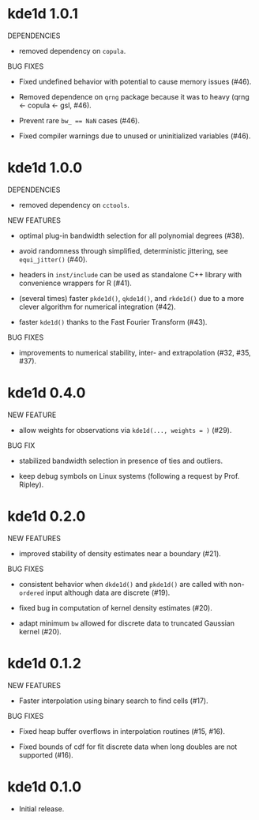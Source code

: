 # kde1d 1.0.1

DEPENDENCIES

  * removed dependency on `copula`.

BUG FIXES

  * Fixed undefined behavior with potential to cause memory issues (#46).
  
  * Removed dependence on `qrng` package because it was to heavy 
    (qrng <- copula <- gsl, #46).
  
  * Prevent rare `bw_ == NaN` cases (#46).
  
  * Fixed compiler warnings due to unused or uninitialized variables (#46).


# kde1d 1.0.0

DEPENDENCIES

  * removed dependency on `cctools`.

NEW FEATURES

  * optimal plug-in bandwidth selection for all polynomial degrees (#38).
  
  * avoid randomness through simplified, deterministic jittering, see 
    `equi_jitter()` (#40).
  
  * headers in `inst/include` can be used as standalone C++ library with 
    convenience wrappers for R (#41).
    
  * (several times) faster `pkde1d()`, `qkde1d()`, and `rkde1d()` due to
    a more clever algorithm for numerical integration (#42).
    
  * faster `kde1d()` thanks to the Fast Fourier Transform (#43).
  
BUG FIXES

  * improvements to numerical stability, inter- and extrapolation (#32, #35, 
  #37).


# kde1d 0.4.0

NEW FEATURE

  * allow weights for observations via `kde1d(..., weights = )` (#29).

BUG FIX

  * stabilized bandwidth selection in presence of ties and outliers.

  * keep debug symbols on Linux systems (following a request by Prof. Ripley).


# kde1d 0.2.0

NEW FEATURES

  * improved stability of density estimates near a boundary (#21).

BUG FIXES

  * consistent behavior when `dkde1d()` and `pkde1d()` are called with 
    non-`ordered` input although data are discrete (#19).
  
  * fixed bug in computation of kernel density estimates (#20).
  
  * adapt minimum `bw` allowed for discrete data to truncated Gaussian kernel 
    (#20).


# kde1d 0.1.2

NEW FEATURES

  * Faster interpolation using binary search to find cells (#17).

BUG FIXES

  * Fixed heap buffer overflows in interpolation routines (#15, #16).
  
  * Fixed bounds of cdf for fit discrete data when long doubles are not 
    supported (#16).


# kde1d 0.1.0

* Initial release.
